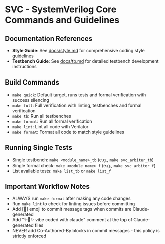 # SVC - SystemVerilog Core Commands and Guidelines

## Documentation References

- **Style Guide**: See [docs/style.md](/docs/style.md) for comprehensive coding
  style guidelines
- **Testbench Guide**: See [docs/tb.md](/docs/tb.md) for detailed testbench
  development instructions

## Build Commands

- `make quick`: Default target, runs tests and formal verification with success
  silencing
- `make full`: Full verification with linting, testbenches and formal
  verification
- `make tb`: Run all testbenches
- `make formal`: Run all formal verification
- `make lint`: Lint all code with Verilator
- `make format`: Format all code to match style guidelines

## Running Single Tests

- Single testbench: `make <module_name>_tb` (e.g., `make svc_arbiter_tb`)
- Single formal check: `make <module_name>_f` (e.g., `make svc_arbiter_f`)
- List available tests: `make list_tb` or `make list_f`

## Important Workflow Notes

- ALWAYS run `make format` after making any code changes
- Run `make lint` to check for linting issues before committing
- Add \[🤖\] emoji to commit message tags when commits are Claude-generated
- Add "✨🤖✨ vibe coded with claude" comment at the top of Claude-generated files
- NEVER add Co-Authored-By blocks in commit messages - this policy is strictly
  enforced
